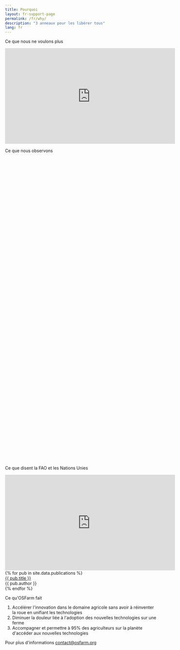 ```yaml
---
title: Pourquoi
layout: fr-support-page
permalink: /fr/why/
description: "3 anneaux pour les libérer tous"
lang: fr
---
```

<div class="col-md-8 mx-auto">
<p class="alt-h2 text-center mb-3 mt-lg-6">Ce que nous ne voulons plus</p>
<div class="embed-responsive embed-responsive-16by9">
    <iframe class="embed-responsive-item" width="560" height="315"
      src="https://www.youtube.com/embed/jaOS6bGta7M?si=iEW0fuUVhawVOSOE" frameborder="0" allowfullscreen="">
    </iframe>
</div>
</div>

<p class="alt-h2 text-center mb-3 mt-lg-6">Ce que nous observons</p>
<div id="graphcontainer1" style="height: 500px"></div>
<div id="graphcontainer2" style="height: 500px"></div>
<script>
    const chart = Highcharts.chart('graphcontainer1', {
      //plot options code with type: 'datetime'
      plotOptions: {
        series: {
          pointStart: Date.UTC(2000, 0, 1),
          pointInterval: 24 * 3600 * 1000 * 365 * 10
        }
      },
      type: 'line',
      tooltip: {
        shared: true,
        split: false,
        enabled: true,
      },
      title: { text: 'Personne à nourrir VS Force vive en agriculture (WW)'},
      xAxis: {
        type: 'datetime'
      },
      series: [{
          name: 'Personne à nourrir (Milliard)',
          data: [4, 5, 6, 7.5, 9],
        },
        { 
          name: 'Force vive en agriculture (% de la population active)',
          data: [5, 4, 3, 2, 1],
        }
      ]
    });
    const chart1 = Highcharts.chart('graphcontainer2', {
      //plot options code with type: 'datetime'
      plotOptions: {
        series: {
          pointStart: Date.UTC(2000, 0, 1),
          pointInterval: 24 * 3600 * 1000 * 365 * 5
        }
      },
      type: 'line',
      tooltip: {
        shared: true,
        split: false,
        enabled: true,
      },
      title: { text: 'Adoption des technologies par les agriculteurs VS Solutions présentes sur le marché (FR)'},
      xAxis: {
        type: 'datetime'
      },
      series: [{
          name: 'Solutions présentes sur le marché (FR)',
          data: [5, 9, 28, 60, 100],
        },
        { 
          name: 'Adoption des technologies (% des agriculteurs)',
          data: [5, 7, 9, 10, 11],
        }
      ]
    });
  </script>

<div class="col-md-8 mx-auto">
  <p class="alt-h2 text-center mb-3 mt-lg-6">Ce que disent la FAO et les Nations Unies</p>
  <div class="embed-responsive embed-responsive-16by9">
    <iframe class="embed-responsive-item" width="560" height="315"
      src="https://www.youtube.com/embed/iZC-kWKPY_M" frameborder="0" allowfullscreen="">
    </iframe>
  </div>
  {% for pub in site.data.publications %}
    <div class="quote">
      <a href="{{ pub.url }}" target="_blank">{{ pub.title }}</a>
      <br><span>{{ pub.author }}</span>
    </div>  
  {% endfor %}
</div>

<section id="get-started" class="mini-section mt-6">
  <div class="container-lg p-responsive">
    <p class="alt-h2 text-center mb-3 mt-lg-6">Ce qu'OSFarm fait</p>
    <ol class="ml-3 ml-lg-0">
      <li class="alt-lead text-gray text-center col-md-10 mx-auto">Accélérer l'innovation dans le domaine agricole sans avoir à réinventer la roue en unifiant les technologies</li>
      <li class="alt-lead text-gray text-center col-md-10 mx-auto">Diminuer la douleur liée à l'adoption des nouvelles technologies sur une ferme</li>
      <li class="alt-lead text-gray text-center col-md-10 mx-auto">Accompagner et permettre à 95% des agriculteurs sur la planète d'accéder aux nouvelles technologies</li>
    </ol>
  </div>
</section>

<p class="text-center ">Pour plus d'informations <a href="mailto:contact@osfarm.org">contact@osfarm.org</a></p>
